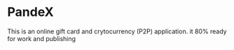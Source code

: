 # PandeX
This is an online gift card and crytocurrency (P2P) application. it 80% ready for work and publishing 

